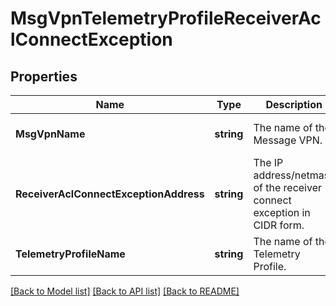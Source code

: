 # MsgVpnTelemetryProfileReceiverAclConnectException

## Properties
Name | Type | Description | Notes
------------ | ------------- | ------------- | -------------
**MsgVpnName** | **string** | The name of the Message VPN. | [optional] [default to null]
**ReceiverAclConnectExceptionAddress** | **string** | The IP address/netmask of the receiver connect exception in CIDR form. | [optional] [default to null]
**TelemetryProfileName** | **string** | The name of the Telemetry Profile. | [optional] [default to null]

[[Back to Model list]](../README.md#documentation-for-models) [[Back to API list]](../README.md#documentation-for-api-endpoints) [[Back to README]](../README.md)

